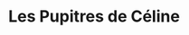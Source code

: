 ---
title: "Les Pupitres de Céline"
url: /chateau-chalon/les-pupitres-de-celine/
shop: Lebensmittel
---
